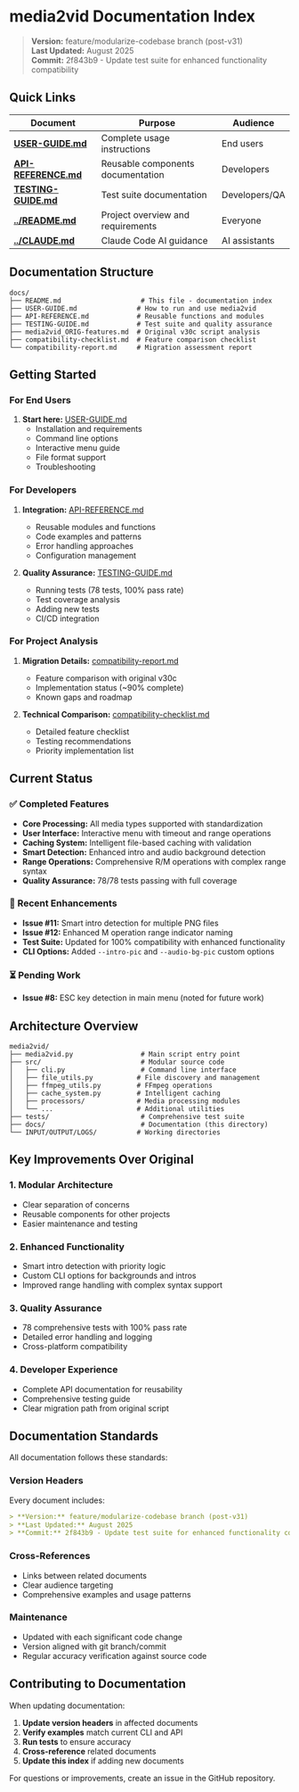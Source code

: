 # media2vid Documentation Index

> **Version:** feature/modularize-codebase branch (post-v31)  
> **Last Updated:** August 2025  
> **Commit:** 2f843b9 - Update test suite for enhanced functionality compatibility

## Quick Links

| Document | Purpose | Audience |
|----------|---------|----------|
| **[USER-GUIDE.md](USER-GUIDE.md)** | Complete usage instructions | End users |
| **[API-REFERENCE.md](API-REFERENCE.md)** | Reusable components documentation | Developers |
| **[TESTING-GUIDE.md](TESTING-GUIDE.md)** | Test suite documentation | Developers/QA |
| **[../README.md](../README.md)** | Project overview and requirements | Everyone |
| **[../CLAUDE.md](../CLAUDE.md)** | Claude Code AI guidance | AI assistants |

## Documentation Structure

```
docs/
├── README.md                    # This file - documentation index
├── USER-GUIDE.md               # How to run and use media2vid
├── API-REFERENCE.md            # Reusable functions and modules  
├── TESTING-GUIDE.md            # Test suite and quality assurance
├── media2vid_ORIG-features.md  # Original v30c script analysis
├── compatibility-checklist.md  # Feature comparison checklist
└── compatibility-report.md     # Migration assessment report
```

## Getting Started

### For End Users
1. **Start here:** [USER-GUIDE.md](USER-GUIDE.md)
   - Installation and requirements
   - Command line options
   - Interactive menu guide
   - File format support
   - Troubleshooting

### For Developers
1. **Integration:** [API-REFERENCE.md](API-REFERENCE.md)
   - Reusable modules and functions
   - Code examples and patterns
   - Error handling approaches
   - Configuration management

2. **Quality Assurance:** [TESTING-GUIDE.md](TESTING-GUIDE.md)
   - Running tests (78 tests, 100% pass rate)
   - Test coverage analysis
   - Adding new tests
   - CI/CD integration

### For Project Analysis
1. **Migration Details:** [compatibility-report.md](compatibility-report.md)
   - Feature comparison with original v30c
   - Implementation status (~90% complete)
   - Known gaps and roadmap

2. **Technical Comparison:** [compatibility-checklist.md](compatibility-checklist.md)
   - Detailed feature checklist
   - Testing recommendations
   - Priority implementation list

## Current Status

### ✅ Completed Features
- **Core Processing:** All media types supported with standardization
- **User Interface:** Interactive menu with timeout and range operations
- **Caching System:** Intelligent file-based caching with validation
- **Smart Detection:** Enhanced intro and audio background detection
- **Range Operations:** Comprehensive R/M operations with complex range syntax
- **Quality Assurance:** 78/78 tests passing with full coverage

### 🔄 Recent Enhancements
- **Issue #11:** Smart intro detection for multiple PNG files
- **Issue #12:** Enhanced M operation range indicator naming
- **Test Suite:** Updated for 100% compatibility with enhanced functionality
- **CLI Options:** Added `--intro-pic` and `--audio-bg-pic` custom options

### ⏳ Pending Work
- **Issue #8:** ESC key detection in main menu (noted for future work)

## Architecture Overview

```
media2vid/
├── media2vid.py                 # Main script entry point
├── src/                         # Modular source code
│   ├── cli.py                   # Command line interface
│   ├── file_utils.py           # File discovery and management
│   ├── ffmpeg_utils.py         # FFmpeg operations
│   ├── cache_system.py         # Intelligent caching
│   ├── processors/             # Media processing modules
│   └── ...                     # Additional utilities
├── tests/                       # Comprehensive test suite
├── docs/                        # Documentation (this directory)
└── INPUT/OUTPUT/LOGS/          # Working directories
```

## Key Improvements Over Original

### 1. **Modular Architecture**
- Clear separation of concerns
- Reusable components for other projects
- Easier maintenance and testing

### 2. **Enhanced Functionality**
- Smart intro detection with priority logic
- Custom CLI options for backgrounds and intros
- Improved range handling with complex syntax support

### 3. **Quality Assurance**
- 78 comprehensive tests with 100% pass rate
- Detailed error handling and logging
- Cross-platform compatibility

### 4. **Developer Experience**
- Complete API documentation for reusability
- Comprehensive testing guide
- Clear migration path from original script

## Documentation Standards

All documentation follows these standards:

### Version Headers
Every document includes:
```markdown
> **Version:** feature/modularize-codebase branch (post-v31)  
> **Last Updated:** August 2025  
> **Commit:** 2f843b9 - Update test suite for enhanced functionality compatibility
```

### Cross-References
- Links between related documents
- Clear audience targeting
- Comprehensive examples and usage patterns

### Maintenance
- Updated with each significant code change
- Version aligned with git branch/commit
- Regular accuracy verification against source code

## Contributing to Documentation

When updating documentation:

1. **Update version headers** in affected documents
2. **Verify examples** match current CLI and API
3. **Run tests** to ensure accuracy
4. **Cross-reference** related documents
5. **Update this index** if adding new documents

For questions or improvements, create an issue in the GitHub repository.